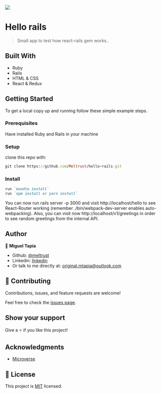![](https://img.shields.io/badge/Microverse-blueviolet)

# Hello rails

> Small app to test how react-rails gem works..

## Built With

- Ruby
- Rails
- HTML & CSS
- React & Redux


## Getting Started

To get a local copy up and running follow these simple example steps.

### Prerequisites

Have installed Ruby and Rails in your machine

### Setup

clone this repo with:
``` ruby 
git clone https://github.com/Meltrust/hello-rails.git
```

### Install

``` ruby
run `bundle install`
run `npm install or yarn install`
```

You can now run rails server -p 3000 and visit http://localhost/hello to see React-Router working (remember ./bin/webpack-dev-server enables auto-webpacking).
Also, you can visit now http://localhost/v1/greetings in order to see random greetings from the internal API. 


## Author

👤 **Miguel Tapia**

- Github: [@meltrust](https://github.com/meltrust)
- Linkedin: [linkedin](https://www.linkedin.com/in/meltrust/)
- Or talk to me directly at: original.mtapia@outlook.com

## 🤝 Contributing

Contributions, issues, and feature requests are welcome!

Feel free to check the [issues page](https://github.com/eri8-9/hello_rails/issues).

## Show your support

Give a ⭐️ if you like this project!

## Acknowledgments

- [Microverse](https://www.microverse.org/)

## 📝 License

This project is [MIT](./MIT.md) licensed.
